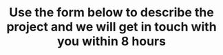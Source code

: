 ---
type: "Footer"
title: "Use the form below to describe the project and we will get in touch with you within 8 hours"
---